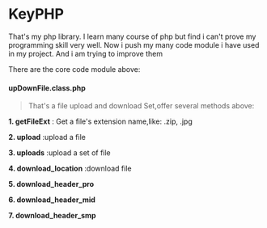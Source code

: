 # KeyPHP
That's my php library. I learn many course of php but find i can't prove my programming skill very well. Now i push my many code module i have used in my project. And i am trying to improve them

There are the core code module above:

#### upDownFile.class.php 
>That's a file upload and download Set,offer several methods above:

**1. getFileExt**            : Get a file's extension name,like: .zip, .jpg

**2. upload**				 :upload a file

**3. uploads**				 :upload a set of file

**4. download_location**     :download file 

**5. download_header_pro**

**6. download_header_mid**

**7. download_header_smp**

